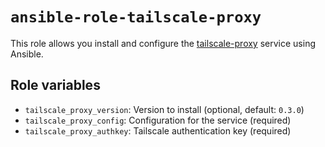 # `ansible-role-tailscale-proxy`

This role allows you install and configure the [tailscale-proxy](https://github.com/vexxhost/tailscale-proxy)
service using Ansible.

## Role variables

- `tailscale_proxy_version`: Version to install (optional, default: `0.3.0`)
- `tailscale_proxy_config`: Configuration for the service (required)
- `tailscale_proxy_authkey`: Tailscale authentication key (required)
